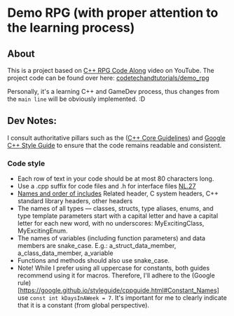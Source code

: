 # Demo RPG (with proper attention to the learning process)

## About
This is a project based on [C++ RPG Code Along](https://www.youtube.com/playlist?list=PLalVdRk2RC6pqOVxRNj5Uui7FN4r-WorM)
video on YouTube. The project code can be found over here:
[codetechandtutorials/demo_rpg](https://github.com/codetechandtutorials/demo_rpg/releases/tag/ep3)

Personally, it's a learning C++ and GameDev process, thus changes from the `main line` will be obviously implemented. :D

## Dev Notes:
I consult authoritative pillars such as the
([C++ Core Guidelines](https://isocpp.github.io/CppCoreGuidelines/CppCoreGuidelines.html)) 
and
[Google C++ Style Guide](https://google.github.io/styleguide/cppguide.html) 
to ensure that the code remains readable and consistent.

### Code style

* Each row of text in your code should be at most 80 characters long.
* Use a .cpp suffix for code files and .h for interface files 
  [NL.27](https://isocpp.github.io/CppCoreGuidelines/CppCoreGuidelines.html#Rl-file-suffix)
* [Names and order of includes](https://google.github.io/styleguide/cppguide.html#Names_and_Order_of_Includes)
  Related header, C system headers, C++ standard library headers, other headers
* The names of all types — classes, structs, type aliases, enums, and type
  template parameters start with a capital letter and have a capital letter
  for each new word, with no underscores: MyExcitingClass, MyExcitingEnum.
* The names of variables (including function parameters) and data members are
  snake_case. E.g.: a_struct_data_member, a_class_data_member, a_variable
* Functions and methods should also use snake_case.
* Note! While I prefer using all uppercase for constants, both guides recommend 
  using it for macros. Therefore, I'll adhere to the 
  (Google rule)[https://google.github.io/styleguide/cppguide.html#Constant_Names]
  use `const int kDaysInAWeek = 7`. It's important for me to clearly indicate 
  that it is a constant (from global perspective).

